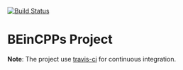 [![Build Status](https://travis-ci.org/BEinCPPS/fitman-cam.svg?branch=master)](https://travis-ci.org/BEinCPPS/fitman-cam)
# BEinCPPs Project

**Note**: The project use [travis-ci](https://travis-ci.org/) for continuous integration.



